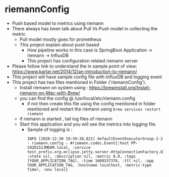 # riemannConfig
* Push based model to metrics using riemann
* There always has been talk about Pull Vs Push model in collecting the metric
  * Pull model mostly goes for prometheus
  * This project explain about push based
    * How pipeline works in this case is SpringBoot Application -> riemann -> InfluxDB
    * This project has configuration related riemann server
* Please follow link to understand the in sample point of view: https://www.kartar.net/2014/12/an-introduction-to-riemann/     
* This project will have sample config file with InfluxDB and logging event
* This project has two files mentioned in Folder ('riemannConfig'). 
    * Install riemann on system using : https://brewinstall.org/Install-riemann-on-Mac-with-Brew/
    * you can find the config @ /usr/local/etc/riemann.config
        * if not then create this file using the config mentioned in folder mentioned and restart the riemann using
            ```brew services restart riemann```
    * if  riemann is started , tail log files of riemann
    * Start this application and you will see the metrics into logging file.
        * Sample of logging is :  
            ```
          INFO [2020-12-30 19:39:38,821] defaultEventExecutorGroup-2-2 - riemann.config - #riemann.codec.Event{:host PP-C02D1513MD6M.local, :service test_prefix.org.eclipse.jetty.server.HttpConnectionFactory.8186.connections.m15_rate, :state nil, :description nil, :metric 0.0, :tags [YOUR_APPLICATION_TAG], :time 1609337378, :ttl nil, :app YOUR_APPLICATION_TAG, :hostname localhost, :metric-type Timer, :env local}
            ```      